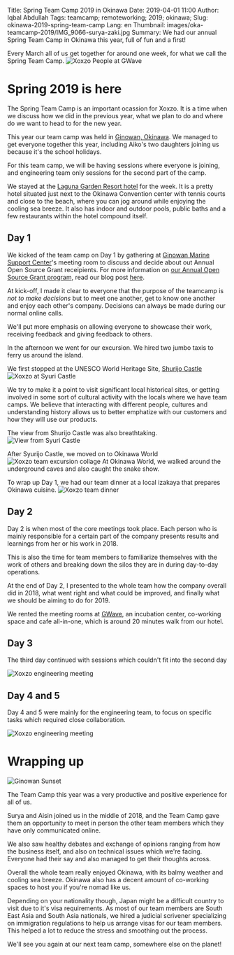 Title: Spring Team Camp 2019 in Okinawa
Date: 2019-04-01 11:00
Author: Iqbal Abdullah
Tags: teamcamp; remoteworking; 2019; okinawa;
Slug: okinawa-2019-spring-team-camp
Lang: en
Thumbnail: images/oka-teamcamp-2019/IMG_9066-surya-zaki.jpg
Summary: We had our annual Spring Team Camp in Okinawa this year, full of fun and a first!

Every March all of us get together for around one week, for what we call the
Spring Team Camp.
![Xoxzo People at GWave]({filename}/images/oka-teamcamp-2019/IMG_9166-gwave-group-picture.jpg)

# Spring 2019 is here

The Spring Team Camp is an important ocassion for Xoxzo. It is a time when we
discuss how we did in the previous year, what we plan to do and where
do we want to head to for the new year.

This year our team camp was held in [Ginowan, Okinawa](https://en.wikipedia.org/wiki/Ginowan,_Okinawa).
We managed to get everyone together this year, including Aiko's two daughters joining
us because it's the school holidays.

For this team camp, we will be having sessions where everyone is joining, and
engineering team only sessions for the second part of the camp.

We stayed at the [Laguna Garden Resort hotel](https://www.laguna-garden.jp/) for the week. It is a pretty
hotel situated just next to the Okinawa Convention center with tennis courts and
close to the beach, where you can jog around while enjoying the cooling sea
breeze. It also has indoor and outdoor pools, public baths and a few
restaurants within the hotel compound itself.

## Day 1

We kicked of the team camp on Day 1 by gathering at [Ginowan Marine Support Center](https://maririne.jp/)'s meeting room
to discuss and decide about out Annual Open Source Grant receipients. For more
information on [our Annual Open Source Grant program]({filename}/Community/annual-opensource-grant-2018-en.md), read our blog post [here]({filename}/Community/annual-opensource-grant-2018-en.md).

At kick-off, I made it clear to everyone that the purpose of the teamcamp is _not
to make decisions_ but to meet one another, get to know one another and enjoy
each other's company. Decisions can always be made during our normal online
calls.

We'll put more emphasis on allowing everyone to showcase
their work, receiving feedback and giving feedback to others.

In the afternoon we went for our excursion. We hired two jumbo taxis to ferry us
around the island.

We first stopped at the UNESCO World Heritage Site, [Shurijo Castle](https://en.wikipedia.org/wiki/Shuri_Castle)
![Xoxzo at Syuri Castle]({filename}/images/oka-teamcamp-2019/IMG_9071-syuri-jo.jpg)

We try to make it a point to visit significant local historical sites, or
getting involved in some sort of cultural activity with the locals where we have
team camps. We believe that interacting with different people, cultures and understanding history
allows us to better emphatize with our customers and how they will use our products.

The view from Shurijo Castle was also breathtaking.
![View from Syuri Castle]({filename}/images/oka-teamcamp-2019/IMAG2930-shisa-EFFECTS.jpg)

After Syurijo Castle, we moved on to Okinawa World
![Xoxzo team excursion collage]({filename}/images/oka-teamcamp-2019/team-excursion.jpg)
At Okinawa World, we walked around the underground caves and also caught the
snake show.

To wrap up Day 1, we had our team dinner at a local izakaya that prepares Okinawa
cuisine.
![Xoxzo team dinner]({filename}/images/oka-teamcamp-2019/team-dinner.jpg)

## Day 2

Day 2 is when most of the core meetings took place. Each person who is mainly
responsible for a certain part of the company presents results and learnings
from her or his work in 2018.

This is also the time for team members to
familiarize themselves with the work of others and breaking down the silos they
are in during day-to-day operations.

At the end of Day 2, I presented to the whole team how the company overall did
in 2018, what went right and what could be improved, and finally what we should
be aiming to do for 2019.

We rented the meeting rooms at [GWave](http://www.gbic.jp/), an incubation
center, co-working space and cafe all-in-one, which is around 20 minutes walk
from our hotel.

## Day 3

The third day continued with sessions which couldn't fit into the second day

![Xoxzo engineering meeting]({filename}/images/oka-teamcamp-2019/IMAG2979-gwave-group-meeting.jpg)

## Day 4 and 5

Day 4 and 5 were mainly for the engineering team, to focus on specific tasks
which required close collaboration.

![Xoxzo engineering meeting]({filename}/images/oka-teamcamp-2019/engineering-team-collage.jpg)

# Wrapping up

![Ginowan Sunset]({filename}/images/oka-teamcamp-2019/20190327_180726-sunset.jpg)

The Team Camp this year was a very productive and positive experience for all of
us. 

Surya and Aisin joined us in the middle of 2018, and the Team Camp gave them
an opportunity to meet in person the other team members which they have only
communicated online.

We also saw healthy debates and exchange of opinions ranging from how the
business itself, and also on technical issues which we're facing. Everyone had
their say and also managed to get their thoughts across.

Overall the whole team really enjoyed Okinawa, with its balmy weather and cooling sea breeze.
Okinawa also has a decent amount of co-working spaces to host you if you're
nomad like us.

Depending on your nationality though, Japan might be a difficult country to visit due to it's
visa requirements. As most of our team members are South East Asia and South Asia nationals,
we hired a judicial scrivener specializing on immigration regulations to help us arrange visas
for our team members. This helped a lot to reduce the stress and smoothing out the process.

We'll see you again at our next team camp, somewhere else on the planet!
